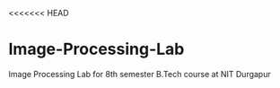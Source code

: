 <<<<<<< HEAD
# Image-Processing-Lab
Image Processing Lab for 8th semester B.Tech course at NIT Durgapur

